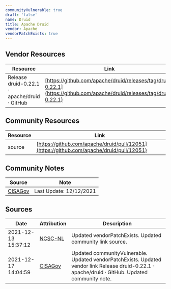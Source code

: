 ```yaml
---
communityVulnerable: true
draft: 'false'
name: Druid
title: Apache Druid
vendor: Apache
vendorPatchExists: true
---
```


## Vendor Resources
| Resource | Link |
| --- | --- |
| Release druid-0.22.1 · apache/druid · GitHub | [https://github.com/apache/druid/releases/tag/druid-0.22.1](https://github.com/apache/druid/releases/tag/druid-0.22.1) |

## Community Resources
| Resource | Link |
| --- | --- |
| source | [https://github.com/apache/druid/pull/12051](https://github.com/apache/druid/pull/12051) |

## Community Notes
| Source | Note |
| --- | --- |
| [CISAGov](https://raw.githubusercontent.com/cisagov/log4j-affected-db/develop/README.md) | Last Update: 12/12/2021 |

## Sources
| Date | Attribution | Description |
| --- | --- | --- |
| 2021-12-13 15:37:12 | [NCSC-NL](https://github.com/NCSC-NL/log4shell/blob/main/software/README.md) | Updated vendorPatchExists. Updated community link source.  |
| 2021-12-17 14:04:59 | [CISAGov](https://raw.githubusercontent.com/cisagov/log4j-affected-db/develop/README.md) | Updated communityVulnerable. Updated vendorPatchExists. Updated vendor link Release druid-0.22.1 · apache/druid · GitHub. Updated community note.  |
